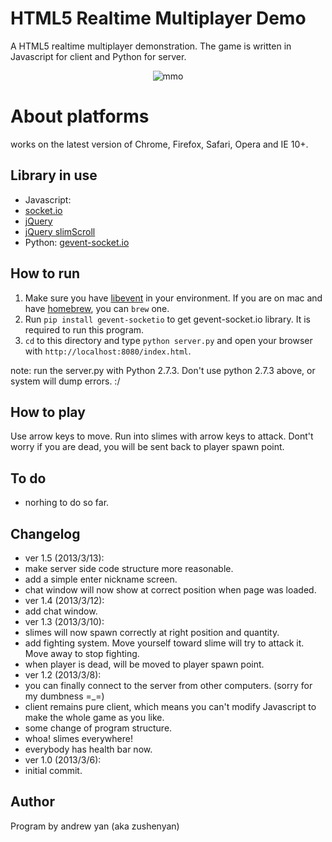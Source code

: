 # HTML5 Realtime Multiplayer Demo

A HTML5 realtime multiplayer demonstration.
The game is written in Javascript for client and Python for server.

<div align="center">
  <img src="http://farm9.staticflickr.com/8108/8556002245_dd486532a7_b.jpg" alt="mmo"/>
</div>

# About platforms
works on the latest version of Chrome, Firefox, Safari, Opera and IE 10+.

## Library in use
* Javascript: 
 * [socket.io](https://github.com/learnboost/socket.io)
 * [jQuery](http://jquery.com/)
 * [jQuery slimScroll](http://rocha.la/jQuery-slimScroll?page=1)
* Python: [gevent-socket.io](https://github.com/abourget/gevent-socketio)

## How to run
1. Make sure you have [libevent](http://libevent.org/) in your environment. If you are on mac and have [homebrew](http://mxcl.github.com/homebrew/), you can `brew` one.
2. Run `pip install gevent-socketio` to get gevent-socket.io library. It is required to run this program.
3. `cd` to this directory and type `python server.py` and open your browser with `http://localhost:8080/index.html`.

note: run the server.py with Python 2.7.3. Don't use python 2.7.3 above, or system will dump errors. :/

## How to play
Use arrow keys to move. Run into slimes with arrow keys to attack. Dont't worry if you are dead, you will be sent back to player spawn point.

## To do
* norhing to do so far.

## Changelog
* ver 1.5 (2013/3/13):
 * make server side code structure more reasonable.
 * add a simple enter nickname screen.
 * chat window will now show at correct position when page was loaded.
* ver 1.4 (2013/3/12):
 * add chat window.
* ver 1.3 (2013/3/10):
 * slimes will now spawn correctly at right position and quantity.
 * add fighting system. Move yourself toward slime will try to attack it. Move away to stop fighting.
 * when player is dead, will be moved to player spawn point.
* ver 1.2 (2013/3/8):
 * you can finally connect to the server from other computers. (sorry for my dumbness =_=)
 * client remains pure client, which means you can't modify Javascript to make the whole game as you like.
 * some change of program structure.
 * whoa! slimes everywhere!
 * everybody has health bar now.
* ver 1.0 (2013/3/6):
 * initial commit.

## Author
Program by andrew yan (aka zushenyan)
